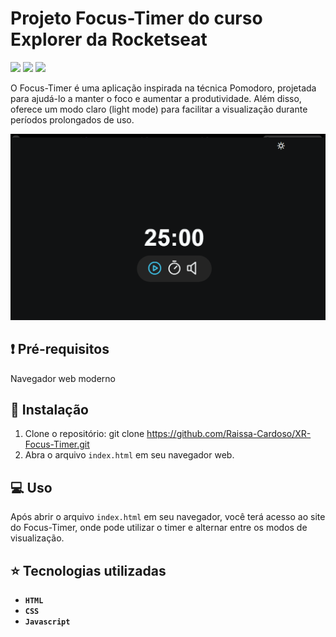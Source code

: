 # Projeto Focus-Timer do curso Explorer da Rocketseat
<p>
    <img src="http://img.shields.io/static/v1?label=LICENSE&message=MIT&color=green"/>
    <img src="http://img.shields.io/static/v1?label=VERSION&message=2.0&color=blue"/>
    <img src="http://img.shields.io/static/v1?label=STATUS&message=DEPLOY&color=orange"/>
</p>

O Focus-Timer é uma aplicação inspirada na técnica Pomodoro, projetada para ajudá-lo a manter o foco e aumentar a produtividade. Além disso, oferece um modo claro (light mode) para facilitar a visualização durante períodos prolongados de uso.

![Imagem do página inicial do projeto](./assets/XR-FocusTimer.png)

## :exclamation: Pré-requisitos

Navegador web moderno

## :hammer: Instalação

1. Clone o repositório: git clone https://github.com/Raissa-Cardoso/XR-Focus-Timer.git
2. Abra o arquivo `index.html` em seu navegador web.

## :computer: Uso

Após abrir o arquivo `index.html` em seu navegador, você terá acesso ao site do Focus-Timer, onde pode utilizar o timer e alternar entre os modos de visualização.

## :star: Tecnologias utilizadas

- **`HTML`**
- **`CSS`**
- **`Javascript`**
